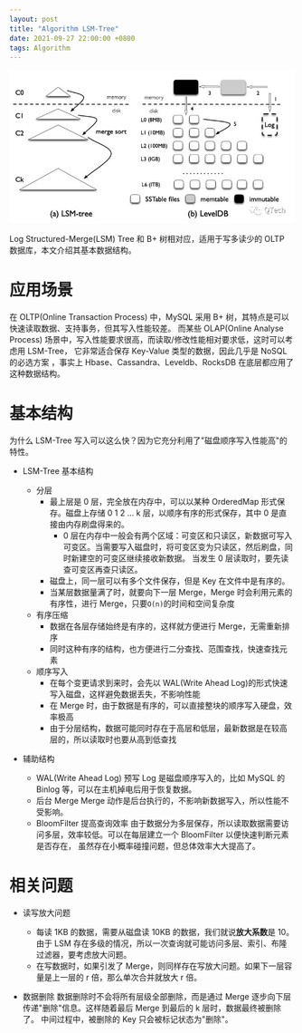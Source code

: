 ```yaml
---
layout: post
title: "Algorithm LSM-Tree"
date: 2021-09-27 22:00:00 +0800
tags: Algorithm
---
```


![LSM-Tree](/assets/images/2021-09-27-Algorithm_LSM_Tree_1.jpg)

Log Structured-Merge(LSM) Tree 和 B+ 树相对应，适用于写多读少的 OLTP 数据库，本文介绍其基本数据结构。

# 应用场景

在 OLTP(Online Transaction Process) 中，MySQL 采用 B+ 树，其特点是可以快速读取数据、支持事务，但其写入性能较差。
而某些 OLAP(Online Analyse Process) 场景中，写入性能要求很高，而读取/修改性能相对要求低，这时可以考虑用 LSM-Tree，
它非常适合保存 Key-Value 类型的数据，因此几乎是 NoSQL 的必选方案
，事实上 Hbase、Cassandra、Leveldb、RocksDB 在底层都应用了这种数据结构。

# 基本结构

为什么 LSM-Tree 写入可以这么快？因为它充分利用了"磁盘顺序写入性能高"的特性。

- LSM-Tree 基本结构

  - 分层
    - 最上层是 0 层，完全放在内存中，可以以某种 OrderedMap 形式保存。磁盘上存储 0 1 2 ... k 层，以顺序有序的形式保存，其中 0 是直接由内存刷盘得来的。
      - 0 层在内存中一般会有两个区域：可变区和只读区，新数据可写入可变区。当需要写入磁盘时，将可变区变为只读区，然后刷盘，同时新建空的可变区继续接收新数据。
        当发生 0 层读取时，要先读查可变区再查只读区。
    - 磁盘上，同一层可以有多个文件保存，但是 Key 在文件中是有序的。
    - 当某层数据量满了时，就要向下一层 Merge，Merge 时会利用元素的有序性，进行 Merge，只要`O(n)`的时间和空间复杂度
  - 有序压缩
    - 数据在各层存储始终是有序的，这样就方便进行 Merge，无需重新排序
    - 同时这种有序的结构，也方便进行二分查找、范围查找，快速查找元素
  - 顺序写入
    - 在每个变更请求到来时，会先以 WAL(Write Ahead Log)的形式快速写入磁盘，这样避免数据丢失，不影响性能
    - 在 Merge 时，由于数据是有序的，可以直接整块的顺序写入硬盘，效率极高
    - 由于分层结构，数据可能同时存在于高层和低层，最新数据是在较高层的，所以读取时也要从高到低查找

- 辅助结构
  - WAL(Write Ahead Log)
    预写 Log 是磁盘顺序写入的，比如 MySQL 的 Binlog 等，可以在主机掉电后用于恢复数据。
  - 后台 Merge
    Merge 动作是后台执行的，不影响新数据写入，所以性能不受影响。
  - BloomFilter 提高查询效率
    由于数据分为多层保存，所以读取数据需要访问多层，效率较低。可以在每层建立一个 BloomFilter 以便快速判断元素是否存在，
    虽然存在小概率碰撞问题，但总体效率大大提高了。

# 相关问题

- 读写放大问题

  - 每读 1KB 的数据，需要从磁盘读 10KB 的数据，我们就说**放大系数**是 10。
    由于 LSM 存在多级的情况，所以一次查询就可能访问多层、索引、布隆过滤器，要考虑放大问题。
  - 在写数据时，如果引发了 Merge，则同样存在写放大问题。如果下一层容量是上一层的 r 倍，那么单次合并就放大 r 倍。

- 数据删除
  数据删除时不会将所有层级全部删除，而是通过 Merge 逐步向下层传递"删除"信息。这样随着最后 Merge 到最后的 k 层时，数据最终被删除了。
  中间过程中，被删除的 Key 只会被标记状态为"删除"。

